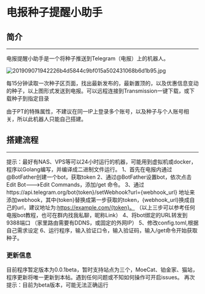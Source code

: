 # 电报种子提醒小助手

## 简介
---
电报提醒小助手是一个将种子推送到Telegram（电报）上的机器人。

![201909071942226b4d5844c9bf015a502431068b6d1b95.jpg](https://i.loli.net/2019/09/08/lseUHuR8ZYWKMVv.jpg)

每15分钟读取一次种子区页面，找出最新发布的，最新置顶的，以及优惠信息变动的种子，以上图形式发送到电报。可以远程连接到Transmission一键下载，或下载种子到指定目录

由于PT的特殊属性，不建议在同一IP上登录多个账号，以及种子与个人账号相关，所以此机器人只能自己搭建。

## 搭建流程
---
提示：最好有NAS、VPS等可以24小时运行的机器，可能用到虚拟机或docker，程序以Golang编写，并编译成二进制文件运行。
1、首先在电报内通过@BotFather创建一个bot，获取token
2、通过@BotFather设置bot，依次点击Edit Bot--->Edit Commands，添加/get 命令。
3、通过https://api.telegram.org/bot{token}/setWebhook?url={webhook_url} 地址来添加webhook，其中{token}替换成第一步获取的token，{webhook_url}换成自己的url，建议地址为:https://example.com/{token}。
（以上三步可以参考任何电报bot教程，也可在群内找我私聊，昵称Link）
4、将bot绑定的URL转发到9388端口
（家里路由需要有DDNS，或固定的外网IP）
5、修改config.toml,根据自己需求设定
6、运行程序，输入验证口令，输入验证码，输入/get命令开始获取种子。

### 更新信息
目前程序暂定版本为0.0.1beta，暂时支持站点为三个，MoeCat、铂金家、猫站，程序更新将唯一更新到本帖。遇到任何问题或不知如何操作可开启issues。
再次提示：目前为beta版本，可能无法正确运行

